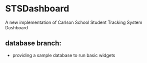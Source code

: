 # STSDashboard
A new implementation of Carlson School Student Tracking System Dashboard

## database branch:
- providing a sample database to run basic widgets